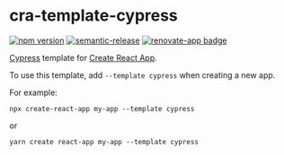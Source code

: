# cra-template-cypress

[![npm version](https://badge.fury.io/js/cra-template-cypress.svg)](https://badge.fury.io/js/cra-template-cypress)
[![semantic-release][semantic-image]][semantic-url]
[![renovate-app badge][renovate-badge]][renovate-app]

[Cypress](https://cypress.io) template for [Create React App](https://github.com/facebook/create-react-app).

To use this template, add `--template cypress` when creating a new app.

For example:

`npx create-react-app my-app --template cypress`

or

`yarn create react-app my-app --template cypress`

[semantic-image]: https://img.shields.io/badge/%20%20%F0%9F%93%A6%F0%9F%9A%80-semantic--release-e10079.svg
[semantic-url]: https://github.com/semantic-release/semantic-release
[renovate-badge]: https://img.shields.io/badge/renovate-app-blue.svg
[renovate-app]: https://renovateapp.com/
